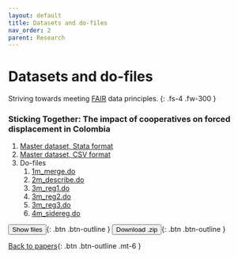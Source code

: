 ```yaml
---
layout: default
title: Datasets and do-files
nav_order: 2
parent: Research
---
```


# Datasets and do-files

Striving towards meeting [FAIR](https://www.force11.org/group/fairgroup/fairprinciples) data principles.
{: .fs-4 .fw-300 }

### Sticking Together: The impact of cooperatives on forced displacement in Colombia

<span id="dots"> </span>

1. <a href="https://vronizor.github.io/docs/research/assets/data_msc_thesis/master_panel.dta" download>Master dataset, Stata format</a>
2. <a href="https://vronizor.github.io/docs/research/assets/data_msc_thesis/master_panel.csv" download>Master dataset, CSV format</a>
3. Do-files 
    1. <a href="https://vronizor.github.io/docs/research/assets/data_msc_thesis/1m_merge.do" download>1m_merge.do</a>
    2. <a href="https://vronizor.github.io/docs/research/assets/data_msc_thesis/2m_describe.do" download>2m_describe.do</a>
    3. <a href="https://vronizor.github.io/docs/research/assets/data_msc_thesis/3m_reg1.do.dta" download>3m_reg1.do</a>
    4. <a href="https://vronizor.github.io/docs/research/assets/data_msc_thesis/3m_reg2.do.dta" download>3m_reg2.do</a>
    5. <a href="https://vronizor.github.io/docs/research/assets/data_msc_thesis/3m_reg3.do.dta" download>3m_reg3.do</a>
    6. <a href="https://vronizor.github.io/docs/research/assets/data_msc_thesis/4m_sidereg.do" download>4m_sidereg.do</a>



<span class="fs-3">
<button onclick="btn_files()" id="btn_files">Show files</button>{: .btn .btn-outline }
<button onclick="window.location.href ='https://vronizor.github.io/docs/research/assets/data_msc_thesis/data_msc_thesis.zip';">Download .zip</button>{: .btn .btn-outline }
</span>

[Back to papers](research.html){: .btn .btn-outline  .mt-6 }